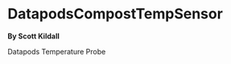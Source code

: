 DatapodsCompostTempSensor
========================

**By Scott Kildall**

Datapods Temperature Probe



